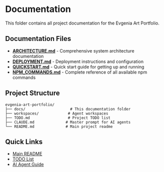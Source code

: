 # Documentation

This folder contains all project documentation for the Evgenia Art Portfolio.

## Documentation Files

- **[ARCHITECTURE.md](ARCHITECTURE.md)** - Comprehensive system architecture documentation
- **[DEPLOYMENT.md](DEPLOYMENT.md)** - Deployment instructions and configuration
- **[QUICKSTART.md](QUICKSTART.md)** - Quick start guide for getting up and running
- **[NPM_COMMANDS.md](NPM_COMMANDS.md)** - Complete reference of all available npm commands

## Project Structure

```
evgenia-art-portfolio/
├── docs/                    # This documentation folder
├── workspaces/             # Agent workspaces
├── TODO.md                 # Project TODO list
├── CLAUDE.md              # Master prompt for AI agents
└── README.md              # Main project readme
```

## Quick Links

- [Main README](../README.md)
- [TODO List](../TODO.md)
- [AI Agent Guide](../CLAUDE.md)
